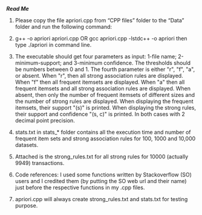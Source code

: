 ***Read Me***

1. Please copy the file apriori.cpp from “CPP files” folder to the “Data” folder and run the following command:

2. g++ -o apriori apriori.cpp OR gcc apriori.cpp -lstdc++ -o apriori
then type ./apriori in command line.

3. The executable should get four parameters as input: 1-file name; 2-minimum-support; and 3-minimum confidence. The thresholds should be numbers between 0 and 1. The fourth parameter is either "r", "f", "a", or absent. When "r", then all strong association rules are displayed. When "f" then all frequent itemsets are displayed. When "a" then all frequent itemsets and all strong association rules are displayed. When absent, then only the number of frequent itemsets of different sizes and the number of strong rules are displayed. When displaying the frequent itemsets, their support "(s)" is printed. When displaying the strong rules, their support and confidence "(s, c)" is printed. In both cases with 2 decimal point precision.


4. stats.txt in stats_* folder contains all the execution time and number of frequent item sets and strong association rules for 100, 1000 and 10,000 datasets.

5. Attached is the strong_rules.txt for all strong rules for 10000 (actually 9949) transactions.

6. Code references: I used some functions written by Stackoverflow (SO) users and I credited them (by putting the SO web url and their name) just before the respective functions in my .cpp files. 

7. apriori.cpp will always create strong_rules.txt and stats.txt for testing purpose.